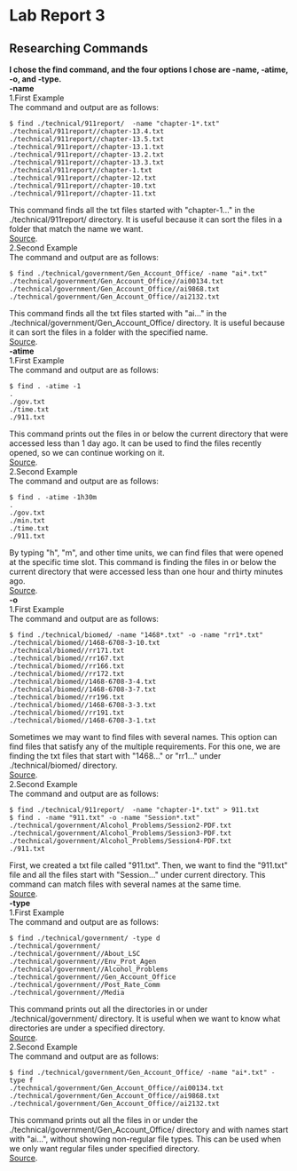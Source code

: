 # Lab Report 3
## Researching Commands
**I chose the find command, and the four options I chose are -name, -atime, -o, and -type.** <br />
**-name** <br />
1.First Example<br />
The command and output are as follows: <br />
```
$ find ./technical/911report/  -name "chapter-1*.txt"
./technical/911report//chapter-13.4.txt
./technical/911report//chapter-13.5.txt
./technical/911report//chapter-13.1.txt
./technical/911report//chapter-13.2.txt
./technical/911report//chapter-13.3.txt
./technical/911report//chapter-1.txt
./technical/911report//chapter-12.txt
./technical/911report//chapter-10.txt
./technical/911report//chapter-11.txt
```
This command finds all the txt files started with "chapter-1..." in the ./technical/911report/ directory. It is useful because it can sort the files in a folder that match the name we want. <br /> [Source](https://www.computerhope.com/unix/ufind.htm).<br />
2.Second Example<br />
The command and output are as follows: <br />
``` 
$ find ./technical/government/Gen_Account_Office/ -name "ai*.txt"
./technical/government/Gen_Account_Office//ai00134.txt
./technical/government/Gen_Account_Office//ai9868.txt
./technical/government/Gen_Account_Office//ai2132.txt
``` 
This command finds all the txt files started with "ai..." in the ./technical/government/Gen_Account_Office/ directory. It is useful because it can sort the files in a folder with the specified name. <br /> [Source](https://www.computerhope.com/unix/ufind.htm).<br />
**-atime** <br />
1.First Example <br />
The command and output are as follows: <br />
```
$ find . -atime -1
.
./gov.txt
./time.txt
./911.txt
```
This command prints out the files in or below the current directory that were accessed less than 1 day ago. It can be used to find the files recently opened, so we can continue working on it. <br /> [Source](https://www.computerhope.com/unix/ufind.htm).<br />
2.Second Example <br />
The command and output are as follows: <br />
```
$ find . -atime -1h30m
.
./gov.txt
./min.txt
./time.txt
./911.txt
```
By typing "h", "m", and other time units, we can find files that were opened at the specific time slot. This command is finding the files in or below the current directory that were accessed less than one hour and thirty minutes ago. <br /> [Source](https://www.computerhope.com/unix/ufind.htm).<br />
**-o** <br />
1.First Example <br />
The command and output are as follows: <br />
```
$ find ./technical/biomed/ -name "1468*.txt" -o -name "rr1*.txt"
./technical/biomed//1468-6708-3-10.txt
./technical/biomed//rr171.txt
./technical/biomed//rr167.txt
./technical/biomed//rr166.txt
./technical/biomed//rr172.txt
./technical/biomed//1468-6708-3-4.txt
./technical/biomed//1468-6708-3-7.txt
./technical/biomed//rr196.txt
./technical/biomed//1468-6708-3-3.txt
./technical/biomed//rr191.txt
./technical/biomed//1468-6708-3-1.txt
```
Sometimes we may want to find files with several names. This option can find files that satisfy any of the multiple requirements. For this one, we are finding the txt files that start with "1468..." or "rr1..." under ./technical/biomed/ directory. <br /> [Source](https://www.computerhope.com/unix/ufind.htm). <br />
2.Second Example <br />
The command and output are as follows: <br />
```
$ find ./technical/911report/  -name "chapter-1*.txt" > 911.txt
$ find . -name "911.txt" -o -name "Session*.txt"
./technical/government/Alcohol_Problems/Session2-PDF.txt
./technical/government/Alcohol_Problems/Session3-PDF.txt
./technical/government/Alcohol_Problems/Session4-PDF.txt
./911.txt
```
First, we created a txt file called "911.txt". Then, we want to find the "911.txt" file and all the files start with "Session..." under current directory. This command can match files with several names at the same time. <br /> [Source](https://www.computerhope.com/unix/ufind.htm). <br />
**-type** <br />
1.First Example <br />
The command and output are as follows: <br />
``` 
$ find ./technical/government/ -type d
./technical/government/
./technical/government//About_LSC
./technical/government//Env_Prot_Agen
./technical/government//Alcohol_Problems
./technical/government//Gen_Account_Office
./technical/government//Post_Rate_Comm
./technical/government//Media
```
This command prints out all the directories in or under ./technical/government/ directory. It is useful when we want to know what directories are under a specified directory. <br /> [Source](https://www.computerhope.com/unix/ufind.htm). <br />
2.Second Example <br />
The command and output are as follows: <br />
```
$ find ./technical/government/Gen_Account_Office/ -name "ai*.txt" -type f
./technical/government/Gen_Account_Office//ai00134.txt
./technical/government/Gen_Account_Office//ai9868.txt
./technical/government/Gen_Account_Office//ai2132.txt
```
This command prints out all the files in or under the ./technical/government/Gen_Account_Office/ directory and with names start with "ai...", without showing non-regular file types. This can be used when we only want regular files under specified directory. <br /> [Source](https://www.computerhope.com/unix/ufind.htm). <br />





